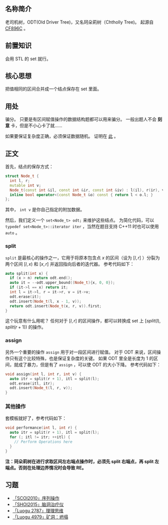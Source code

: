 ## 名称简介

老司机树，ODT(Old Driver Tree)，又名珂朵莉树（Chtholly Tree)。
起源自 [CF896C](https://codeforces.com/problemset/problem/896/C) 。

## 前置知识

会用 STL 的 set 就行。

## 核心思想

把值相同的区间合并成一个结点保存在 set 里面。

## 用处

骗分。
只要是有区间赋值操作的数据结构题都可以用来骗分。
一般出题人不会 **刻意** 卡，但是不小心卡了就……

如果要保证复杂度正确，必须保证数据随机。
证明在 [此](http://codeforces.com/blog/entry/56135?#comment-398940) 。

## 正文

首先，结点的保存方式：

```cpp
struct Node_t {
  int l, r;
  mutable int v;
  Node_t(const int &il, const int &ir, const int &iv) : l(il), r(ir), v(iv) {}
  inline bool operator<(const Node_t &o) const { return l < o.l; }
};
```

其中， `int v` 是你自己指定的附加数据。

然后，我们定义一个 `set<Node_t> odt;` 来维护这些结点。
为简化代码，可以 `typedef set<Node_t>::iterator iter` ，当然在题目支持 C++11 时也可以使用 `auto` 。

### split

 `split` 是最核心的操作之一，它用于将原本包含点 $x$ 的区间（设为 $[l, r]$ ）分裂为两个区间 $[l, x)$ 和 $[x, r]$ 并返回指向后者的迭代器。
参考代码如下：

```cpp
auto split(int x) {
  if (x > n) return odt.end();
  auto it = --odt.upper_bound((Node_t){x, 0, 0});
  if (it->l == x) return it;
  int l = it->l, r = it->r, v = it->v;
  odt.erase(it);
  odt.insert(Node_t(l, x - 1, v));
  return odt.insert(Node_t(x, r, v)).first;
}
```

这个玩意有什么用呢？
任何对于 $[l,r]$ 的区间操作，都可以转换成 set 上 $[split(l),split(r + 1))$ 的操作。

### assign

另外一个重要的操作 `assign` 用于对一段区间进行赋值。
对于 ODT 来说，区间操作只有这个比较特殊，也是保证复杂度的关键。
如果 ODT 里全是长度为 $1$ 的区间，就成了暴力，但是有了 `assign` ，可以使 ODT 的大小下降。
参考代码如下：

```cpp
void assign(int l, int r, int v) {
  auto itr = split(r + 1), itl = split(l);
  odt.erase(itl, itr);
  odt.insert(Node_t(l, r, v));
}
```

### 其他操作

套模板就好了，参考代码如下：

```cpp
void performance(int l, int r) {
  auto itr = split(r + 1), itl = split(l);
  for (; itl != itr; ++itl) {
    // Perform Operations here
  }
}
```

 **注：珂朵莉树在进行求取区间左右端点操作时，必须先 split 右端点，再 split 左端点。否则在处理边界情况时会导致 RE。** 

## 习题

-    [「SCOI2010」序列操作](https://www.luogu.org/problem/P2572) 
-    [「SHOI2015」脑洞治疗仪](https://www.luogu.org/problem/P4344) 
-    [「Luogu 2787」理理思维](https://www.luogu.org/problemnew/show/P2787) 
-    [「Luogu 4979」矿洞：坍塌](https://www.luogu.org/problemnew/show/P4979) 
